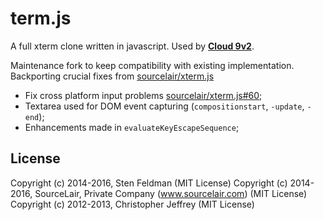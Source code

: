 # term.js

A full xterm clone written in javascript. Used by [**Cloud 9v2**](https://github.com/exsilium/cloud9).

Maintenance fork to keep compatibility with existing implementation. Backporting crucial fixes from [sourcelair/xterm.js](https://github.com/sourcelair/xterm.js)

* Fix cross platform input problems [sourcelair/xterm.js#60](https://github.com/sourcelair/xterm.js/pull/60);
* Textarea used for DOM event capturing (`compositionstart`, `-update`, `-end`);
* Enhancements made in `evaluateKeyEscapeSequence`;

## License

Copyright (c) 2014-2016, Sten Feldman (MIT License)
Copyright (c) 2014-2016, SourceLair, Private Company (www.sourcelair.com) (MIT License)
Copyright (c) 2012-2013, Christopher Jeffrey (MIT License)
